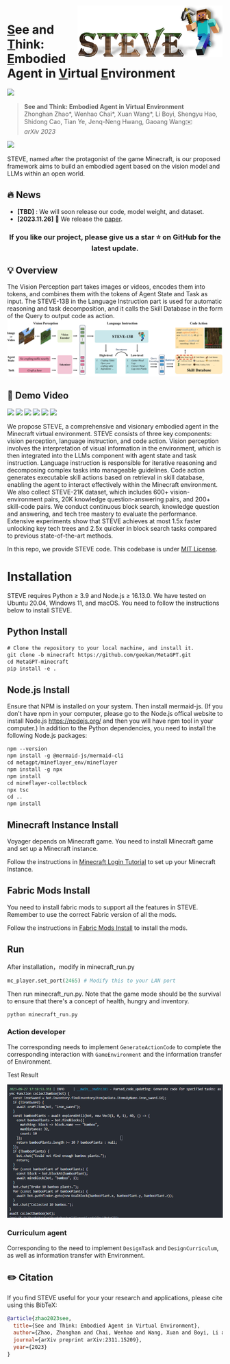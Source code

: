 <img src="asset/logo.png" height="120px" align="right">

# <ins>S</ins>ee and <ins>T</ins>hink: <ins>E</ins>mbodied Agent in <ins>V</ins>irtual <ins>E</ins>nvironment

[![](http://img.shields.io/badge/cs.CV-arXiv%3A2311.15209-B31B1B.svg)](https://arxiv.org/abs/2311.15209)

> **See and Think: Embodied Agent in Virtual Environment**  
> Zhonghan Zhao*, Wenhao Chai*, Xuan Wang*, Li Boyi, Shengyu Hao, Shidong Cao, Tian Ye, Jenq-Neng Hwang, Gaoang Wang✉️   
> _arXiv 2023_  

[![](https://img.youtube.com/vi/WGP99R5UXq0/0.jpg)](https://www.youtube.com/embed/WGP99R5UXq0?si=i2LVxm3Mlw1F5WTZ)

STEVE, named after the protagonist of the game Minecraft, is our proposed framework aims to build an embodied agent based on the vision model and LLMs within an open world.

## :fire: News
* **[TBD]** : We will soon release our code, model weight, and dataset.
* **[2023.11.26]** :page_with_curl: We release the [paper](https://arxiv.org/abs/2311.15209).

<h3 align="center"> If you like our project, please give us a star ⭐ on GitHub for the latest update.</h3>

## 💡 Overview
The Vision Perception part takes images or videos, encodes them into tokens, and combines them with the tokens of Agent State and Task as input. The STEVE-13B in the Language Instruction part is used for automatic reasoning and task decomposition, and it calls the Skill Database in the form of the Query to output code as action.
![](asset/overview.png)

## 📣 Demo Video
[![](https://img.youtube.com/vi/NzJEqhIbcZg/0.jpg)](https://www.youtube.com/embed/NzJEqhIbcZg?si=_flZME4YDfok4LVn)
[![](https://img.youtube.com/vi/OWJDZGwephs/0.jpg)](https://www.youtube.com/embed/OWJDZGwephs?si=Vig4h99HPsNf95CP)
[![](https://img.youtube.com/vi/sloqnCtx4kc/0.jpg)](https://www.youtube.com/embed/sloqnCtx4kc?si=eMj_bNEHlg0wg7Py)
[![](https://img.youtube.com/vi/ziYueiXBP7A/0.jpg)](https://www.youtube.com/embed/ziYueiXBP7A?si=76TWzSlHsEeC7rv1)
[![](https://img.youtube.com/vi/6riHoiocb8k/0.jpg)](https://www.youtube.com/embed/6riHoiocb8k?si=PJC6Plb8hQQohQgI)
[![](https://img.youtube.com/vi/LualEoZ7EZQ/0.jpg)](https://www.youtube.com/embed/LualEoZ7EZQ?si=xWTxrJEnZeVRedEt)

We propose STEVE, a comprehensive and visionary embodied agent in the Minecraft virtual environment. STEVE consists of three key components: vision perception, language instruction, and code action. Vision perception involves the interpretation of visual information in the environment, which is then integrated into the LLMs component with agent state and task instruction. Language instruction is responsible for iterative reasoning and decomposing complex tasks into manageable guidelines. Code action generates executable skill actions based on retrieval in skill database, enabling the agent to interact effectively within the Minecraft environment. We also collect STEVE-21K dataset, which includes 600+ vision-environment pairs, 20K knowledge question-answering pairs, and 200+ skill-code pairs. We conduct continuous block search, knowledge question and answering, and tech tree mastery to evaluate the performance. Extensive experiments show that STEVE achieves at most 1.5x faster unlocking key tech trees and 2.5x quicker in block search tasks compared to previous state-of-the-art methods.

In this repo, we provide STEVE code. This codebase is under [MIT License](LICENSE).

# Installation
STEVE requires Python ≥ 3.9 and Node.js ≥ 16.13.0. We have tested on Ubuntu 20.04, Windows 11, and macOS. You need to follow the instructions below to install STEVE.

## Python Install
```
# Clone the repository to your local machine, and install it.
git clone -b minecraft https://github.com/geekan/MetaGPT.git
cd MetaGPT-minecraft
pip install -e .
```

## Node.js Install
Ensure that NPM is installed on your system. Then install mermaid-js. (If you don't have npm in your computer, please go to the Node.js offical website to install Node.js https://nodejs.org/ and then you will have npm tool in your computer.)
In addition to the Python dependencies, you need to install the following Node.js packages:
```
npm --version
npm install -g @mermaid-js/mermaid-cli
cd metagpt/mineflayer_env/mineflayer
npm install -g npx
npm install
cd mineflayer-collectblock
npx tsc
cd ..
npm install
```
## Minecraft Instance Install

Voyager depends on Minecraft game. You need to install Minecraft game and set up a Minecraft instance.

Follow the instructions in [Minecraft Login Tutorial](installation/minecraft_instance_install.md) to set up your Minecraft Instance.

## Fabric Mods Install

You need to install fabric mods to support all the features in STEVE. Remember to use the correct Fabric version of all the mods. 

Follow the instructions in [Fabric Mods Install](installation/fabric_mods_install.md) to install the mods.

## Run
After installation，modify in minecraft_run.py
```python
mc_player.set_port(2465) # Modify this to your LAN port
```
Then run minecraft_run.py. Note that the game mode should be the survival to ensure that there's a concept of health, hungry and inventory.
```python
python minecraft_run.py
```
### Action developer

The corresponding needs to implement `GenerateActionCode` to complete the corresponding interaction with `GameEnvironment` and the information transfer of Environment.

Test Result 

![action_developer](docs/resources/workspace/minecraft_tests/action_developer.png)

### Curriculum agent

Corresponding to the need to implement `DesignTask` and `DesignCurriculum`, as well as information transfer with Environment.

## ✏️ Citation

If you find STEVE useful for your your research and applications, please cite using this BibTeX:

```bibtex
@article{zhao2023see,
  title={See and Think: Embodied Agent in Virtual Environment},
  author={Zhao, Zhonghan and Chai, Wenhao and Wang, Xuan and Boyi, Li and Hao, Shengyu and Cao, Shidong and Ye, Tian and Hwang, Jenq-Neng and Wang, Gaoang},
  journal={arXiv preprint arXiv:2311.15209},
  year={2023}
}
```
